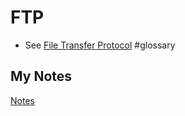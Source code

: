 # FTP
- See [File Transfer Protocol](file-transfer-protocol.md) #glossary 
## My Notes
[Notes](mynotes/ftp-notes.md)
